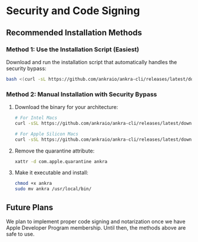 # Security and Code Signing

## Recommended Installation Methods

### Method 1: Use the Installation Script (Easiest)
Download and run the installation script that automatically handles the security bypass:

```bash
bash <(curl -sL https://github.com/ankraio/ankra-cli/releases/latest/download/install.sh)
```

### Method 2: Manual Installation with Security Bypass
1. Download the binary for your architecture:
   ```bash
   # For Intel Macs
   curl -sSL https://github.com/ankraio/ankra-cli/releases/latest/download/ankra-cli-darwin-amd64 -o ankra

   # For Apple Silicon Macs
   curl -sSL https://github.com/ankraio/ankra-cli/releases/latest/download/ankra-cli-darwin-arm64 -o ankra
   ```

2. Remove the quarantine attribute:
   ```bash
   xattr -d com.apple.quarantine ankra
   ```

3. Make it executable and install:
   ```bash
   chmod +x ankra
   sudo mv ankra /usr/local/bin/
   ```

## Future Plans

We plan to implement proper code signing and notarization once we have Apple Developer Program membership. Until then, the methods above are safe to use.
